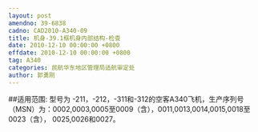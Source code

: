 ```yaml
---
layout: post
amendno: 39-6838
cadno: CAD2010-A340-09
title: 机身-39.1框机身内部结构-检查
date: 2010-12-10 00:00:00 +0800
effdate: 2010-12-10 00:00:00 +0800
tag: A340
categories: 民航华东地区管理局适航审定处
author: 郭勇刚
---
```


##适用范围:
型号为 -211，-212，-311和-312的空客A340飞机，生产序列号（MSN）为：0002,0003,0005至0009（含），0011,0013,0014,0015,0018至0023（含）， 0025,0026和0027。

